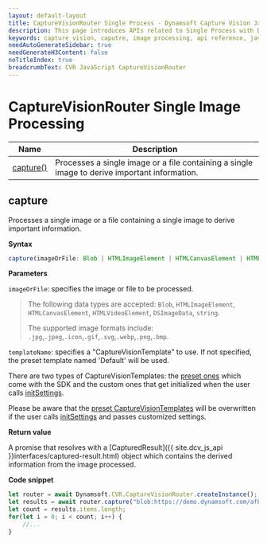 ```yaml
---
layout: default-layout
title: CaptureVisionRouter Single Process - Dynamsoft Capture Vision JavaScript Edition API
description: This page introduces APIs related to Single Process with Dynamsoft Capture Vision JavaScript Edition.
keywords: capture vision, caputre, image processing, api reference, javascript, js
needAutoGenerateSidebar: true
needGenerateH3Content: false
noTitleIndex: true
breadcrumbText: CVR JavaScript CaptureVisionRouter
---
```


# CaptureVisionRouter Single Image Processing

| Name                  | Description                                                                                   |
| --------------------- | --------------------------------------------------------------------------------------------- |
| [capture()](#capture) | Processes a single image or a file containing a single image to derive important information. |

## capture

Processes a single image or a file containing a single image to derive important information.

**Syntax**

```typescript
capture(imageOrFile: Blob | HTMLImageElement | HTMLCanvasElement | HTMLVideoElement | DSImageData | string, templateName?: string): Promise<CapturedResult>;
```

**Parameters**

`imageOrFile`: specifies the image or file to be processed.

  >The following data types are accepted: `Blob`, `HTMLImageElement`, `HTMLCanvasElement`, `HTMLVideoElement`, `DSImageData`, `string`.
  >
  >The supported image formats include: `.jpg`,`.jpeg`,`.icon`,`.gif`,`.svg`,`.webp`,`.png`,`.bmp`.

`templateName`: specifies a "CaptureVisionTemplate" to use. If not specified, the preset template named 'Default' will be used.

There are two types of CaptureVisionTemplates: the [preset ones](./preset-templates.md) which come with the SDK and the custom ones that get initialized when the user calls [initSettings](./settings.md#initsettings). 

Please be aware that the [preset CaptureVisionTemplates](./preset-templates.md)  will be overwritten if the user calls [initSettings](./settings.md#initsettings) and passes customized settings.

**Return value**

A promise that resolves with a [CapturedResult]({{ site.dcv_js_api }}interfaces/captured-result.html) object which contains the derived information from the image processed.

**Code snippet**

```javascript
let router = await Dynamsoft.CVR.CaptureVisionRouter.createInstance();
let results = await router.capture("blob:https://demo.dynamsoft.com/afb84bd2-e8cb-4b96-92b6-36dc89783692", "ReadSingleBarcode");
let count = results.items.length;
for(let i = 0; i < count; i++) {
    //...
}
```